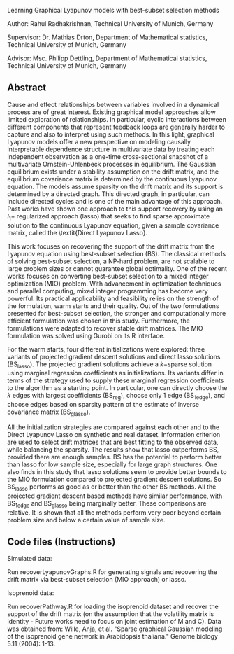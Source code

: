 Learning Graphical Lyapunov models with best-subset selection methods

Author: Rahul Radhakrishnan, Technical University of Munich, Germany 

Supervisor: Dr. Mathias Drton, Department of Mathematical statistics, Technical University of Munich, Germany

Advisor: Msc. Philipp Dettling, Department of Mathematical statistics, Technical University of Munich, Germany

## Abstract
Cause and effect relationships between variables involved in a dynamical process are of great interest. Existing graphical model approaches allow limited exploration of relationships. In particular, cyclic interactions between different components that represent feedback loops are generally harder to capture and also to interpret using such methods. In this light, graphical Lyapunov models offer a new perspective on modeling causally interpretable dependence structure in multivariate data by treating each independent observation as a one-time cross-sectional snapshot of a multivariate Ornstein-Uhlenbeck processes in equilibrium. The Gaussian equilibrium exists under a stability assumption on the drift matrix, and the equilibrium covariance matrix is determined by the continuous Lyapunov equation. The models assume sparsity on the drift matrix and its support is determined by a directed graph. This directed graph, in particular, can include directed cycles and is one of the main advantage of this approach. Past works have shown one approach to this support recovery by using an $l_1-$ regularized approach (lasso) that seeks to find sparse approximate solution to the continuous Lyapunov equation, given a sample covariance matrix, called the \textit{Direct Lyapunov Lasso}. 

This work focuses on recovering the support of the drift matrix from the Lyapunov equation using best-subset selection (BS). The classical methods of solving best-subset selection, a NP-hard problem, are not scalable to large problem sizes or cannot guarantee global optimality. One of the recent works focuses on converting best-subset selection to a mixed integer optimization (MIO) problem. With advancement in optimization techniques and parallel computing, mixed integer programming has become very powerful. Its practical applicability and feasibility relies on the strength of the formulation, warm starts and their quality. Out of the two formulations presented for best-subset selection, the stronger and computationally more efficient formulation was chosen in this study. Furthermore, the formulations were adapted to recover stable drift matrices. The MIO formulation was solved using Gurobi on its R interface. 

For the warm starts, four different initializations were explored: three variants of projected gradient descent solutions and direct lasso solutions ($\mathrm{BS_{lasso}}$). The projected gradient solutions achieve a $k-$sparse solution using marginal regression coefficients as initializations. Its variants differ in terms of the strategy used to supply these marginal regression coefficients to the algorithm as a starting point. In particular, one can directly choose the $k$ edges with largest coefficients ($\mathrm{BS_{reg}}$), choose only 1 edge ($\mathrm{BS_{1edge}}$), and choose edges based on sparsity pattern of the estimate of inverse covariance matrix ($\mathrm{BS_{glasso}}$). 

All the initialization strategies are compared against each other and to the Direct Lyapunov Lasso on synthetic and real dataset.  Information criterion are used to select drift matrices that are best fitting to the observed data, while balancing the sparsity. The results show that lasso outperforms BS, provided there are enough samples. BS has the potential to perform better than lasso for low sample size, especially for large graph structures. One also finds in this study that lasso solutions seem to provide better bounds to the MIO formulation compared to projected gradient descent solutions. So $\mathrm{BS_{lasso}}$ performs as good as or better than the other BS methods. All the projected gradient descent based methods have similar performance, with $\mathrm{BS_{1edge}}$ and $\mathrm{BS_{glasso}}$ being marginally better. These comparisons are relative. It is shown that all the methods perform very poor beyond certain problem size and below a certain value of sample size.

## Code files (Instructions)
Simulated data: 

Run recoverLyapunovGraphs.R for generating signals and recovering the drift matrix via best-subset selection (MIO approach) or lasso. 



Isoprenoid data: 

Run recoverPathway.R for loading the isoprenoid dataset and recover the support of the drift matrix (on the assumption that the volatility matrix is identity - Future works need to focus on joint estimation of M and C). 
Data was obtained from: Wille, Anja, et al. "Sparse graphical Gaussian modeling of the isoprenoid gene network in Arabidopsis thaliana." Genome biology 5.11 (2004): 1-13.
